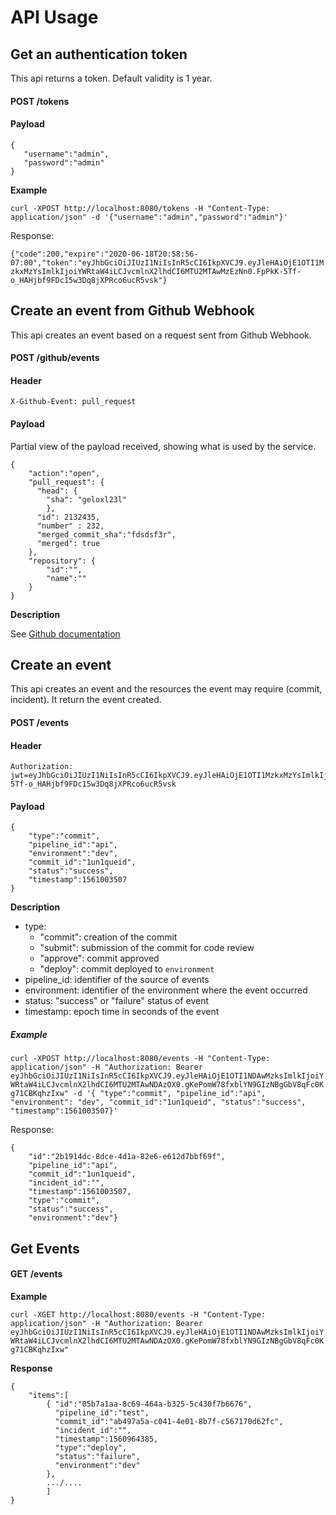 # API Usage

## Get an authentication token

This api returns a token. Default validity is 1 year.

 #### POST /tokens
 #### Payload
 ```
 {  
 	"username":"admin",
 	"password":"admin"
 }
 ```
 
 **Example**
 
`curl -XPOST http://localhost:8080/tokens -H "Content-Type: application/json" -d '{"username":"admin","password":"admin"}'`

Response:

`
{"code":200,"expire":"2020-06-18T20:58:56-07:00","token":"eyJhbGciOiJIUzI1NiIsInR5cCI6IkpXVCJ9.eyJleHAiOjE1OTI1MzkxMzYsImlkIjoiYWRtaW4iLCJvcmlnX2lhdCI6MTU2MTAwMzEzNn0.FpPkK-5Tf-o_HAHjbf9FDc15w3Dq8jXPRco6ucR5vsk"}
`

## Create an event from Github Webhook
This api creates an event based on a request sent from Github Webhook.

#### POST /github/events
#### Header
```
X-Github-Event: pull_request
```
#### Payload
Partial view of the payload received, showing what is used by the service.
```
{  
	"action":"open",
	"pull_request": {
	  "head": {
	    "sha": "geloxl23l"
	    },
	  "id": 2132435,
	  "number" : 232,
	  "merged_commit_sha":"fdsdsf3r",
	  "merged": true
	},
	"repository": {
		"id":"",
		"name":""
	}
}
```
**Description**

See [Github documentation](https://developer.github.com/v3/activity/events/types/#pullrequestevent) 

## Create an event
This api creates an event and the resources the event may require (commit, incident).
It return the event created.

#### POST /events
#### Header
```
Authorization: jwt=eyJhbGciOiJIUzI1NiIsInR5cCI6IkpXVCJ9.eyJleHAiOjE1OTI1MzkxMzYsImlkIjoiYWRtaW4iLCJvcmlnX2lhdCI6MTU2MTAwMzEzNn0.FpPkK-5Tf-o_HAHjbf9FDc15w3Dq8jXPRco6ucR5vsk
```
#### Payload
```
{  
	"type":"commit",
	"pipeline_id":"api",
	"environment":"dev",
	"commit_id":"1un1queid",
	"status":"success",   
	"timestamp":1561003507
}
```
**Description**
- type:
 	- "commit": creation of the commit
 	- "submit": submission of the commit for code review
 	- "approve": commit approved
 	- "deploy": commit deployed to `environment`
- pipeline_id: identifier of the source of events
- environment: identifier of the environment where the event occurred
- status: "success" or "failure" status of event
- timestamp: epoch time in seconds of the event

##### Example
`
curl -XPOST http://localhost:8080/events -H "Content-Type: application/json" -H "Authorization: Bearer eyJhbGciOiJIUzI1NiIsInR5cCI6IkpXVCJ9.eyJleHAiOjE1OTI1NDAwMzksImlkIjoiYWRtaW4iLCJvcmlnX2lhdCI6MTU2MTAwNDAzOX0.gKePomW78fxblYN9GIzNBgGbV8qFc0Kg71CBKqhzIxw" -d '{ "type":"commit", "pipeline_id":"api", "environment": "dev", "commit_id":"1un1queid", "status":"success", "timestamp":1561003507}'
`

Response:

```
{
	"id":"2b1914dc-8dce-4d1a-82e6-e612d7bbf69f",
	"pipeline_id":"api",
	"commit_id":"1un1queid",
	"incident_id":"",
	"timestamp":1561003507,
	"type":"commit",
	"status":"success",
	"environment":"dev"}
```

## Get Events

#### GET /events

**Example**

`curl -XGET http://localhost:8080/events -H "Content-Type: application/json" -H "Authorization: Bearer eyJhbGciOiJIUzI1NiIsInR5cCI6IkpXVCJ9.eyJleHAiOjE1OTI1NDAwMzksImlkIjoiYWRtaW4iLCJvcmlnX2lhdCI6MTU2MTAwNDAzOX0.gKePomW78fxblYN9GIzNBgGbV8qFc0Kg71CBKqhzIxw" `

**Response**
```
{ 
	"items":[
		{ "id":"05b7a1aa-8c69-464a-b325-5c430f7b6676",
		  "pipeline_id":"test",
		  "commit_id":"ab497a5a-c041-4e01-8b7f-c567170d62fc",
		  "incident_id":"",
		  "timestamp":1560964385,
		  "type":"deploy",
		  "status":"failure",
		  "environment":"dev"
		},
		.../....
		]
}
```
